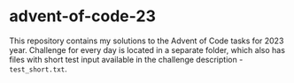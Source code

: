 # advent-of-code-23
This repository contains my solutions to the Advent of Code tasks for 2023 year.
Challenge for every day is located in a separate folder, which also has files
with short test input available in the challenge description - `test_short.txt`.
